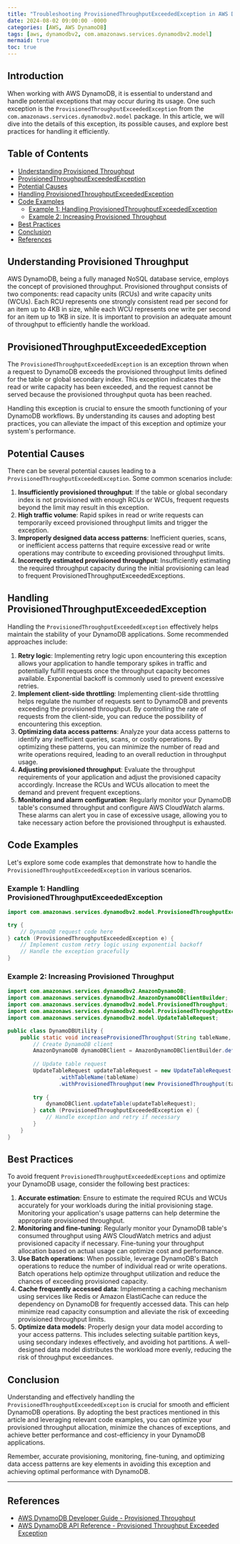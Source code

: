 ```yaml
---
title: "Troubleshooting ProvisionedThroughputExceededException in AWS DynamoDB"
date: 2024-08-02 09:00:00 -0000
categories: [AWS, AWS DynamoDB]
tags: [aws, dynamodbv2, com.amazonaws.services.dynamodbv2.model]
mermaid: true
toc: true
---
```



## Introduction
When working with AWS DynamoDB, it is essential to understand and handle potential exceptions that may occur during its usage. One such exception is the `ProvisionedThroughputExceededException` from the `com.amazonaws.services.dynamodbv2.model` package. In this article, we will dive into the details of this exception, its possible causes, and explore best practices for handling it efficiently.

## Table of Contents
- [Understanding Provisioned Throughput](#understanding-provisioned-throughput)
- [ProvisionedThroughputExceededException](#provisionedthroughputexceededexception)
- [Potential Causes](#potential-causes)
- [Handling ProvisionedThroughputExceededException](#handling-provisionedthroughputexceededexception)
- [Code Examples](#code-examples)
  - [Example 1: Handling ProvisionedThroughputExceededException](#example-1-handling-provisionedthroughputexceededexception)
  - [Example 2: Increasing Provisioned Throughput](#example-2-increasing-provisioned-throughput)
- [Best Practices](#best-practices)
- [Conclusion](#conclusion)
- [References](#references)

## Understanding Provisioned Throughput
AWS DynamoDB, being a fully managed NoSQL database service, employs the concept of provisioned throughput. Provisioned throughput consists of two components: read capacity units (RCUs) and write capacity units (WCUs). Each RCU represents one strongly consistent read per second for an item up to 4KB in size, while each WCU represents one write per second for an item up to 1KB in size. It is important to provision an adequate amount of throughput to efficiently handle the workload.

## ProvisionedThroughputExceededException
The `ProvisionedThroughputExceededException` is an exception thrown when a request to DynamoDB exceeds the provisioned throughput limits defined for the table or global secondary index. This exception indicates that the read or write capacity has been exceeded, and the request cannot be served because the provisioned throughput quota has been reached.

Handling this exception is crucial to ensure the smooth functioning of your DynamoDB workflows. By understanding its causes and adopting best practices, you can alleviate the impact of this exception and optimize your system's performance.

## Potential Causes
There can be several potential causes leading to a `ProvisionedThroughputExceededException`. Some common scenarios include:

1. **Insufficiently provisioned throughput**: If the table or global secondary index is not provisioned with enough RCUs or WCUs, frequent requests beyond the limit may result in this exception.
2. **High traffic volume**: Rapid spikes in read or write requests can temporarily exceed provisioned throughput limits and trigger the exception.
3. **Improperly designed data access patterns**: Inefficient queries, scans, or inefficient access patterns that require excessive read or write operations may contribute to exceeding provisioned throughput limits.
4. **Incorrectly estimated provisioned throughput**: Insufficiently estimating the required throughput capacity during the initial provisioning can lead to frequent ProvisionedThroughputExceededExceptions.

## Handling ProvisionedThroughputExceededException
Handling the `ProvisionedThroughputExceededException` effectively helps maintain the stability of your DynamoDB applications. Some recommended approaches include:

1. **Retry logic**: Implementing retry logic upon encountering this exception allows your application to handle temporary spikes in traffic and potentially fulfill requests once the throughput capacity becomes available. Exponential backoff is commonly used to prevent excessive retries.
2. **Implement client-side throttling**: Implementing client-side throttling helps regulate the number of requests sent to DynamoDB and prevents exceeding the provisioned throughput. By controlling the rate of requests from the client-side, you can reduce the possibility of encountering this exception.
3. **Optimizing data access patterns**: Analyze your data access patterns to identify any inefficient queries, scans, or costly operations. By optimizing these patterns, you can minimize the number of read and write operations required, leading to an overall reduction in throughput usage.
4. **Adjusting provisioned throughput**: Evaluate the throughput requirements of your application and adjust the provisioned capacity accordingly. Increase the RCUs and WCUs allocation to meet the demand and prevent frequent exceptions.
5. **Monitoring and alarm configuration**: Regularly monitor your DynamoDB table's consumed throughput and configure AWS CloudWatch alarms. These alarms can alert you in case of excessive usage, allowing you to take necessary action before the provisioned throughput is exhausted.

## Code Examples
Let's explore some code examples that demonstrate how to handle the `ProvisionedThroughputExceededException` in various scenarios.

### Example 1: Handling ProvisionedThroughputExceededException

```java
import com.amazonaws.services.dynamodbv2.model.ProvisionedThroughputExceededException;

try {
    // DynamoDB request code here
} catch (ProvisionedThroughputExceededException e) {
    // Implement custom retry logic using exponential backoff
    // Handle the exception gracefully
}
```

### Example 2: Increasing Provisioned Throughput

```java
import com.amazonaws.services.dynamodbv2.AmazonDynamoDB;
import com.amazonaws.services.dynamodbv2.AmazonDynamoDBClientBuilder;
import com.amazonaws.services.dynamodbv2.model.ProvisionedThroughput;
import com.amazonaws.services.dynamodbv2.model.ProvisionedThroughputExceededException;
import com.amazonaws.services.dynamodbv2.model.UpdateTableRequest;

public class DynamoDBUtility {
    public static void increaseProvisionedThroughput(String tableName, int targetReadCapacity, int targetWriteCapacity) {
        // Create DynamoDB client
        AmazonDynamoDB dynamoDBClient = AmazonDynamoDBClientBuilder.defaultClient();
        
        // Update table request
        UpdateTableRequest updateTableRequest = new UpdateTableRequest()
                .withTableName(tableName)
                .withProvisionedThroughput(new ProvisionedThroughput(targetReadCapacity, targetWriteCapacity));
        
        try {
            dynamoDBClient.updateTable(updateTableRequest);
        } catch (ProvisionedThroughputExceededException e) {
            // Handle exception and retry if necessary
        }
    }
}
```

## Best Practices
To avoid frequent `ProvisionedThroughputExceededExceptions` and optimize your DynamoDB usage, consider the following best practices:

1. **Accurate estimation**: Ensure to estimate the required RCUs and WCUs accurately for your workloads during the initial provisioning stage. Monitoring your application's usage patterns can help determine the appropriate provisioned throughput.
2. **Monitoring and fine-tuning**: Regularly monitor your DynamoDB table's consumed throughput using AWS CloudWatch metrics and adjust provisioned capacity if necessary. Fine-tuning your throughput allocation based on actual usage can optimize cost and performance.
3. **Use Batch operations**: When possible, leverage DynamoDB's Batch operations to reduce the number of individual read or write operations. Batch operations help optimize throughput utilization and reduce the chances of exceeding provisioned capacity.
4. **Cache frequently accessed data**: Implementing a caching mechanism using services like Redis or Amazon ElastiCache can reduce the dependency on DynamoDB for frequently accessed data. This can help minimize read capacity consumption and alleviate the risk of exceeding provisioned throughput limits.
5. **Optimize data models**: Properly design your data model according to your access patterns. This includes selecting suitable partition keys, using secondary indexes effectively, and avoiding hot partitions. A well-designed data model distributes the workload more evenly, reducing the risk of throughput exceedances.

## Conclusion
Understanding and effectively handling the `ProvisionedThroughputExceededException` is crucial for smooth and efficient DynamoDB operations. By adopting the best practices mentioned in this article and leveraging relevant code examples, you can optimize your provisioned throughput allocation, minimize the chances of exceptions, and achieve better performance and cost-efficiency in your DynamoDB applications.

Remember, accurate provisioning, monitoring, fine-tuning, and optimizing data access patterns are key elements in avoiding this exception and achieving optimal performance with DynamoDB.

---

## References
- [AWS DynamoDB Developer Guide - Provisioned Throughput](https://docs.aws.amazon.com/amazondynamodb/latest/developerguide/ProvisionedThroughput.html)
- [AWS DynamoDB API Reference - Provisioned Throughput Exceeded Exception](https://docs.aws.amazon.com/amazondynamodb/latest/APIReference/API_ProvisionedThroughputExceededException.html)
